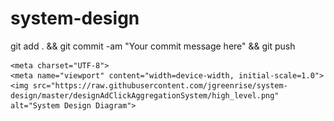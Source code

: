 # system-design
git add . && git commit -am "Your commit message here" && git push

    <meta charset="UTF-8">
    <meta name="viewport" content="width=device-width, initial-scale=1.0">
    <img src="https://raw.githubusercontent.com/jgreenrise/system-design/master/designAdClickAggregationSystem/high_level.png" alt="System Design Diagram">


